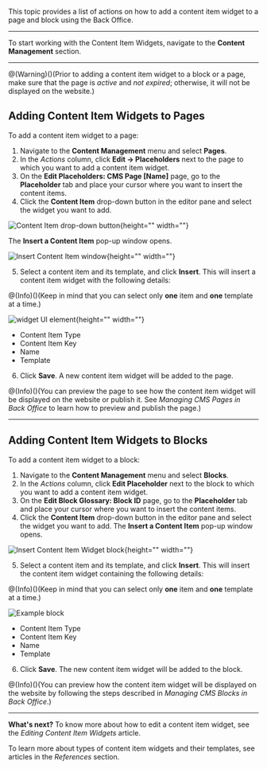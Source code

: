 This topic provides a list of actions on how to add a content item widget to a page and block using the Back Office.
***
To start working with the Content Item Widgets, navigate to the **Content Management** section.
***
@(Warning)()(Prior to adding a content item widget to a block or a page, make sure that the page is _active_ and _not expired_; otherwise, it will not be displayed on the website.)

## Adding Content Item Widgets to Pages
To add a content item widget to a page:

1. Navigate to the **Content Management** menu and select **Pages**.
2. In the _Actions_ column, click **Edit -> Placeholders** next to the page to which you want to add a content item widget. 
3. On the **Edit Placeholders: CMS Page [Name]** page, go to the **Placeholder** tab and place your cursor where you want to insert the content items.
4. Click the **Content Item** drop-down button in the editor pane and select the widget you want to add. 

![Content Item drop-down button](https://cdn.document360.io/9fafa0d5-d76f-40c5-8b02-ab9515d3e879/Images/Documentation/content-item-menu-page.png){height="" width=""}

The **Insert a Content Item** pop-up window opens.

![Insert Content Item window](https://cdn.document360.io/9fafa0d5-d76f-40c5-8b02-ab9515d3e879/Images/Documentation/insert-content-item-window.png){height="" width=""}

5. Select a content item and its template, and click **Insert**. This will insert a content item widget with the following details: 

@(Info)()(Keep in mind that you can select only **one** item and **one** template at a time.)

![widget UI element](https://cdn.document360.io/9fafa0d5-d76f-40c5-8b02-ab9515d3e879/Images/Documentation/example-pages%20%281%29.png){height="" width=""}

* Content Item Type
* Content Item Key
* Name
* Template

6. Click **Save**. A new content item widget will be added to the page.

@(Info)()(You can preview the page to see how the content item widget will be displayed on the website or publish it. See  _Managing CMS Pages in  Back Office_ to learn how to preview and publish the page.)
***
## Adding Content Item Widgets to Blocks
To add a content item widget to a block:

1. Navigate to the **Content Management** menu and select **Blocks**.
2. In the _Actions_ column, click **Edit Placeholder** next to the block to which you want to add a content item widget.
3. On the **Edit Block Glossary: Block ID** page, go to the **Placeholder** tab and place your cursor where you want to insert the content items.
4. Click the **Content Item** drop-down button in the editor pane and select the widget you want to add. The **Insert a Content Item** pop-up window opens.

![Insert Content Item Widget block](https://cdn.document360.io/9fafa0d5-d76f-40c5-8b02-ab9515d3e879/Images/Documentation/insert-content-item-widget-block.png){height="" width=""}

5. Select a content item and its template, and click **Insert**. This will insert the content item widget containing the following details:

@(Info)()(Keep in mind that you can select only **one** item and **one** template at a time.)

![Example block](https://cdn.document360.io/9fafa0d5-d76f-40c5-8b02-ab9515d3e879/Images/Documentation/example-block.png)
* Content Item Type
* Content Item Key
* Name
* Template

6. Click **Save**. The new content item widget will be added to the block. 

@(Info)()(You can preview how the content item widget will be displayed on the website by following the steps described in  _Managing CMS Blocks in Back Office_.)
***
**What's next?**
To know more about how to edit a content item widget, see the _Editing Content Item Widgets_ article.

To learn more about types of content item widgets and their templates, see articles in the _References_ section.